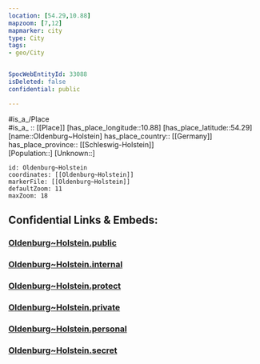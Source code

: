 ```yaml
---
location: [54.29,10.88] 
mapzoom: [7,12] 
mapmarker: city 
type: City
tags:
- geo/City


SpocWebEntityId: 33088
isDeleted: false
confidential: public

---
```

#is_a_/Place  
#is_a_ :: [[Place]] 
[has_place_longitude::10.88] 
[has_place_latitude::54.29] 
[name::Oldenburg~Holstein] 
has_place_country:: [[Germany]]  
has_place_province:: [[Schleswig-Holstein]]  
[Population::] 
[Unknown::] 


```leaflet
id: Oldenburg~Holstein
coordinates: [[Oldenburg~Holstein]] 
markerFile: [[Oldenburg~Holstein]] 
defaultZoom: 11 
maxZoom: 18
```


## Confidential Links & Embeds: 

### [Oldenburg~Holstein.public](/_public/\Earth\Continent\Europe\Europe~Central\Germany\Germany~West\Schleswig-Holstein\counties~SH\Ostholstein\cities~OstholsteinOldenburg~Holstein.public.md) 

### [Oldenburg~Holstein.internal](/_internal/\Earth\Continent\Europe\Europe~Central\Germany\Germany~West\Schleswig-Holstein\counties~SH\Ostholstein\cities~OstholsteinOldenburg~Holstein.internal.md) 

### [Oldenburg~Holstein.protect](/_protect/\Earth\Continent\Europe\Europe~Central\Germany\Germany~West\Schleswig-Holstein\counties~SH\Ostholstein\cities~OstholsteinOldenburg~Holstein.protect.md) 

### [Oldenburg~Holstein.private](/_private/\Earth\Continent\Europe\Europe~Central\Germany\Germany~West\Schleswig-Holstein\counties~SH\Ostholstein\cities~OstholsteinOldenburg~Holstein.private.md) 

### [Oldenburg~Holstein.personal](/_personal/\Earth\Continent\Europe\Europe~Central\Germany\Germany~West\Schleswig-Holstein\counties~SH\Ostholstein\cities~OstholsteinOldenburg~Holstein.personal.md) 

### [Oldenburg~Holstein.secret](/_secret/\Earth\Continent\Europe\Europe~Central\Germany\Germany~West\Schleswig-Holstein\counties~SH\Ostholstein\cities~OstholsteinOldenburg~Holstein.secret.md)

